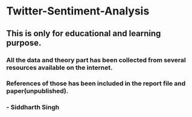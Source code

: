 # Twitter-Sentiment-Analysis

## This is only for educational and learning purpose.

### All the data and theory part has been collected from several resources available on the internet.

### References of those has been included in the report file and paper(unpublished).

### - Siddharth Singh
